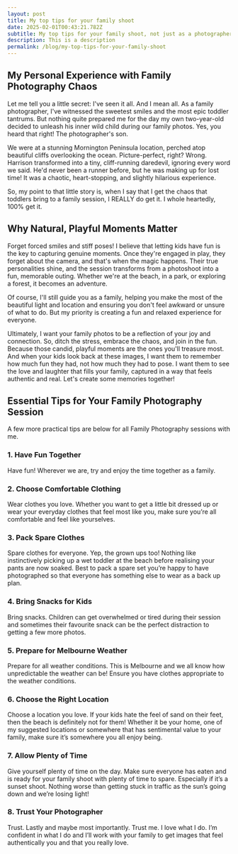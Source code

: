 ```yaml
---
layout: post
title: My top tips for your family shoot
date: 2025-02-01T00:43:21.782Z
subtitle: My top tips for your family shoot, not just as a photographer but also as a Mum.
description: This is a description
permalink: /blog/my-top-tips-for-your-family-shoot
---
```


## My Personal Experience with Family Photography Chaos

Let me tell you a little secret: I've seen it all. And I mean all. As a family photographer, I've witnessed the sweetest smiles and the most epic toddler tantrums. But nothing quite prepared me for the day my own two-year-old decided to unleash his inner wild child during our family photos. Yes, you heard that right! The photographer's son.

We were at a stunning Mornington Peninsula location, perched atop beautiful cliffs overlooking the ocean. Picture-perfect, right? Wrong. Harrison transformed into a tiny, cliff-running daredevil, ignoring every word we said. He'd never been a runner before, but he was making up for lost time! It was a chaotic, heart-stopping, and slightly hilarious experience.

So, my point to that little story is, when I say that I get the chaos that toddlers bring to a family session, I REALLY do get it. I whole heartedly, 100% get it.

## Why Natural, Playful Moments Matter

Forget forced smiles and stiff poses! I believe that letting kids have fun is the key to capturing genuine moments. Once they're engaged in play, they forget about the camera, and that's when the magic happens. Their true personalities shine, and the session transforms from a photoshoot into a fun, memorable outing. Whether we're at the beach, in a park, or exploring a forest, it becomes an adventure.

Of course, I'll still guide you as a family, helping you make the most of the beautiful light and location and ensuring you don't feel awkward or unsure of what to do. But my priority is creating a fun and relaxed experience for everyone.

Ultimately, I want your family photos to be a reflection of your joy and connection. So, ditch the stress, embrace the chaos, and join in the fun. Because those candid, playful moments are the ones you'll treasure most. And when your kids look back at these images, I want them to remember how much fun they had, not how much they had to pose. I want them to see the love and laughter that fills your family, captured in a way that feels authentic and real. Let's create some memories together!

## Essential Tips for Your Family Photography Session

A few more practical tips are below for all Family Photography sessions with me.

### 1. Have Fun Together

Have fun! Wherever we are, try and enjoy the time together as a family.

### 2. Choose Comfortable Clothing

Wear clothes you love. Whether you want to get a little bit dressed up or wear your everyday clothes that feel most like you, make sure you’re all comfortable and feel like yourselves.

### 3. Pack Spare Clothes

Spare clothes for everyone. Yep, the grown ups too! Nothing like instinctively picking up a wet toddler at the beach before realising your pants are now soaked. Best to pack a spare set you’re happy to have photographed so that everyone has something else to wear as a back up plan.

### 4. Bring Snacks for Kids

Bring snacks. Children can get overwhelmed or tired during their session and sometimes their favourite snack can be the perfect distraction to getting a few more photos.

### 5. Prepare for Melbourne Weather

Prepare for all weather conditions. This is Melbourne and we all know how unpredictable the weather can be! Ensure you have clothes appropriate to the weather conditions.

### 6. Choose the Right Location

Choose a location you love. If your kids hate the feel of sand on their feet, then the beach is definitely not for them! Whether it be your home, one of my suggested locations or somewhere that has sentimental value to your family, make sure it’s somewhere you all enjoy being.

### 7. Allow Plenty of Time

Give yourself plenty of time on the day. Make sure everyone has eaten and is ready for your family shoot with plenty of time to spare. Especially if it’s a sunset shoot. Nothing worse than getting stuck in traffic as the sun’s going down and we’re losing light!

### 8. Trust Your Photographer

Trust. Lastly and maybe most importantly. Trust me. I love what I do. I’m confident in what I do and I’ll work with your family to get images that feel authentically you and that you really love.
